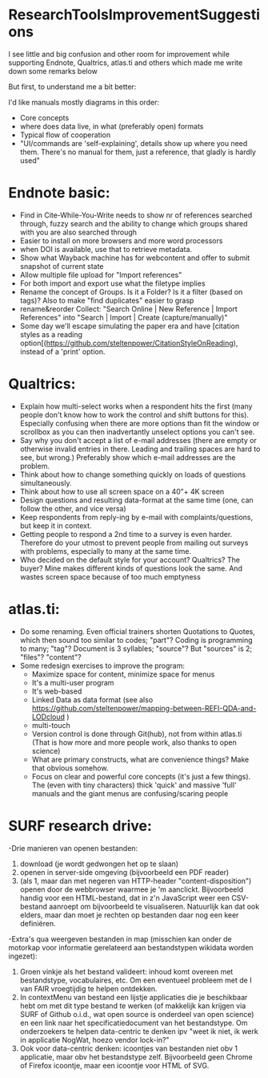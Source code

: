 # ResearchToolsImprovementSuggestions
I see little and big confusion and other room for improvement while supporting Endnote, Qualtrics, atlas.ti and others which made me write down some remarks below

But first, to understand me a bit better:

I'd like manuals mostly diagrams in this order:
- Core concepts
- where does data live, in what (preferably open) formats
- Typical flow of cooperation
- "UI/commands are 'self-explaining', details show up where you need them. There's no manual for them, just a reference, that gladly is hardly used"

Endnote basic:
==============
- Find in Cite-While-You-Write needs to show nr of references searched through, fuzzy search and the ability to change which groups shared with you are also searched through
- Easier to install on more browsers and more word processors
- when DOI is available, use that to retrieve metadata.
- Show what Wayback machine has for webcontent and offer to submit snapshot of current state
- Allow multiple file upload for "Import references"
- For both import and export use what the filetype implies
- Rename the concept of Groups. Is it a Folder? Is it a filter (based on tags)? Also to make "find duplicates" easier to grasp
- rename&reorder Collect: "Search Online | New Reference | Import References" into "Search | Import | Create (capture/manually)"
- Some day we'll escape simulating the paper era and have [citation styles as a reading option[(https://github.com/steltenpower/CitationStyleOnReading), instead of a 'print' option.
 

Qualtrics:
==========
- Explain how multi-select works when a respondent hits the first (many people don't know how to work the control and shift buttons for this). Especially confusing when there are more options than fit the window or scrollbox as you can then inadvertantly unselect options you can't see.
- Say why you don't accept a list of e-mail addresses (there are empty or otherwise invalid entries in there. Leading and trailing spaces are hard to see, but wrong.) Preferably show which e-mail addresses are the problem.
- Think about how to change something quickly on loads of questions simultaneously.
- Think about how to use all screen space on a 40"+ 4K screen
- Design questions and resulting data-format at the same time (one, can follow the other, and vice versa)
- Keep respondents from reply-ing by e-mail with complaints/questions, but keep it in context.
- Getting people to respond a 2nd time to a survey is even harder. Therefore do your utmost to prevent people from mailing out surveys with problems, especially to many at the same time.
- Who decided on the default style for your account? Qualtrics? The buyer? Mine makes different kinds of questions look the same. And wastes screen space because of too much emptyness

atlas.ti:
=========
- Do some renaming. Even official trainers shorten Quotations to Quotes, which then sound too similar to codes; "part"?
Coding is programming to many; "tag"?
Document is 3 syllables; "source"? But "sources" is 2; "files"? "content"?
- Some redesign exercises to improve the program:
  - Maximize space for content, minimize space for menus
  - It's a multi-user program
  - It's web-based
  - Linked Data as data format (see also https://github.com/steltenpower/mapping-between-REFI-QDA-and-LODcloud )
  - multi-touch
  - Version control is done through Git(hub), not from within atlas.ti (That is how more and more people work, also thanks to open science)
  - What are primary constructs, what are convenience things? Make that obvious somehow.
  - Focus on clear and powerful core concepts (it's just a few things). The (even with tiny characters) thick 'quick' and massive 'full' manuals and the giant menus are confusing/scaring people

SURF research drive:
====================
-Drie manieren van openen bestanden:
1. download (je wordt gedwongen het op te slaan)
2. openen in server-side omgeving (bijvoorbeeld een PDF reader)
3. (als 1, maar dan met negeren van HTTP-header "content-disposition") openen door de webbrowser waarmee je 'm aanclickt. Bijvoorbeeld handig voor een HTML-bestand, dat in z'n JavaScript weer een CSV-bestand aanroept om bijvoorbeeld te visualiseren. Natuurlijk kan dat ook elders, maar dan moet je rechten op bestanden daar nog een keer definiëren. 

-Extra's qua weergeven bestanden in map (misschien kan onder de motorkap voor informatie gerelateerd aan bestandstypen wikidata worden ingezet):
1. Groen vinkje als het bestand valideert: inhoud komt overeen met bestandstype, vocabulaires, etc. Om een eventueel probleem met de I van FAIR vroegtijdig te helpen ontdekken.
2. In contextMenu van bestand een lijstje applicaties die je beschikbaar hebt om met dit type bestand te werken (of makkelijk kan krijgen via SURF of Github o.i.d., wat open source is onderdeel van open science) en een link naar het specificatiedocument van het bestandstype. Om onderzoekers te helpen data-centric te denken ipv "weet ik niet, ik werk in applicatie NogWat, hoezo vendor lock-in?"
3. Ook voor data-centric denken: icoontjes van bestanden niet obv 1 applicatie, maar obv het bestandstype zelf. Bijvoorbeeld geen Chrome of Firefox icoontje, maar een icoontje voor HTML of SVG.
